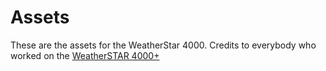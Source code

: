 # Assets

These are the assets for the WeatherStar 4000. Credits to everybody who worked on the [WeatherSTAR 4000+](https://github.com/netbymatt/ws4kp/)